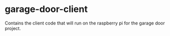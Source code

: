 # garage-door-client
Contains the client code that will run on the raspberry pi for the garage door project.
